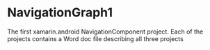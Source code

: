 # NavigationGraph1
The first xamarin.android NavigationComponent project. Each of the projects contains a Word doc file describing all three projects
